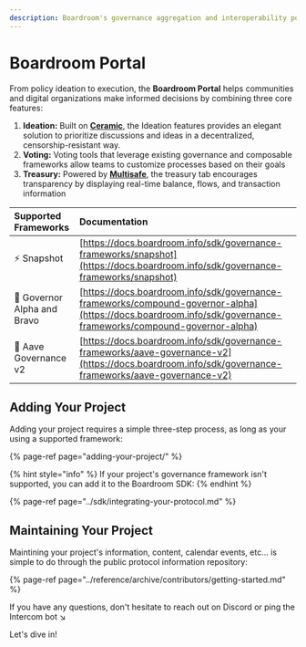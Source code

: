 ```yaml
---
description: Boardroom's governance aggregation and interoperability portal
---
```


# Boardroom Portal

From policy ideation to execution, the **Boardroom Portal** helps communities and digital organizations make informed decisions by combining three core features:

1. **Ideation:** Built on [**Ceramic**](https://ceramic.network/), the Ideation features provides an elegant solution to prioritize discussions and ideas in a decentralized, censorship-resistant way.
2. **Voting:** Voting tools that leverage existing governance and composable frameworks allow teams to customize processes based on their goals
3. **Treasury:** Powered by [**Multisafe**](https://multisafe.finance/), the treasury tab encourages transparency by displaying real-time balance, flows, and transaction information 

| Supported Frameworks | Documentation |
| :--- | :--- |
| ⚡  Snapshot | [https://docs.boardroom.info/sdk/governance-frameworks/snapshot](https://docs.boardroom.info/sdk/governance-frameworks/snapshot) |
| 📄  Governor Alpha and Bravo | [https://docs.boardroom.info/sdk/governance-frameworks/compound-governor-alpha](https://docs.boardroom.info/sdk/governance-frameworks/compound-governor-alpha) |
| 👻  Aave Governance v2 | [https://docs.boardroom.info/sdk/governance-frameworks/aave-governance-v2](https://docs.boardroom.info/sdk/governance-frameworks/aave-governance-v2) |

## Adding Your Project

Adding your project requires a simple three-step process, as long as your using a supported framework:

{% page-ref page="adding-your-project/" %}

{% hint style="info" %}
If your project's governance framework isn't supported, you can add it to the Boardroom SDK:
{% endhint %}

{% page-ref page="../sdk/integrating-your-protocol.md" %}

## Maintaining Your Project

Maintining your project's information, content, calendar events, etc... is simple to do through the public protocol information repository:

{% page-ref page="../reference/archive/contributors/getting-started.md" %}

If you have any questions, don't hesitate to reach out on Discord or ping the Intercom bot ↘️

Let's dive in!

